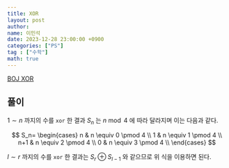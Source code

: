 ```yaml
---
title: XOR
layout: post
author:
name: 이민석
date: 2023-12-28 23:00:00 +0900
categories: ["PS"]
tag : ["수학"]
math: true
---
```


[BOJ XOR](https://www.acmicpc.net/problem/10464)

## 풀이
$1\sim n$ 까지의 수를 `xor` 한 결과 $S_n$ 는 $n \bmod 4$ 에 따라 달라지며 이는 다음과 같다.

$$
S_n=
\begin{cases}
n & n \equiv 0 \pmod 4 \\
1 & n \equiv 1 \pmod 4 \\
n+1 & n \equiv 2 \pmod 4 \\
0 & n \equiv 3 \pmod 4 \\
\end{cases}
$$

$l\sim r$ 까지의 수를 `xor` 한 결과는 $S_r \oplus S_{l-1}$ 와 같으므로 위 식을 이용하면 된다.

